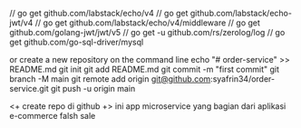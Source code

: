 // go get github.com/labstack/echo/v4
// go get github.com/labstack/echo-jwt/v4
// go get github.com/labstack/echo/v4/middleware
// go get github.com/golang-jwt/jwt/v5
// go get -u github.com/rs/zerolog/log
// go get github.com/go-sql-driver/mysql

or create a new repository on the command line
echo "# order-service" >> README.md
git init
git add README.md
git commit -m "first commit"
git branch -M main
git remote add origin git@github.com:syafrin34/order-service.git
git push -u origin main

<+ create repo di github +>
ini app microservice yang bagian dari aplikasi e-commerce falsh sale
